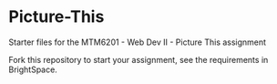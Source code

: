 # Picture-This
Starter files for the MTM6201 - Web Dev II - Picture This assignment

Fork this repository to start your assignment, see the requirements in BrightSpace.